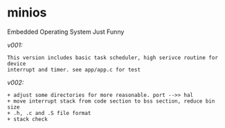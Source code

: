 minios
======

Embedded Operating System Just Funny

*v001:*

    This version includes basic task scheduler, high serivce routine for device
    interrupt and timer. see app/app.c for test

*v002:*

	+ adjust some directories for more reasonable. port -->> hal
	+ move interrupt stack from code section to bss section, reduce bin size
	+ .h, .c and .S file format
    + stack check

